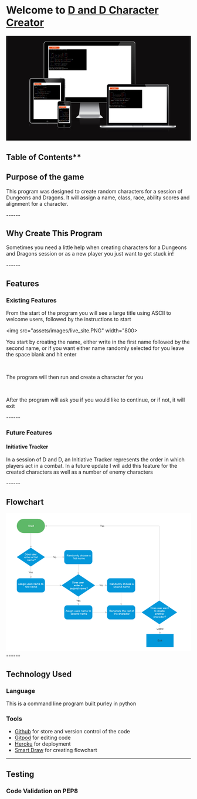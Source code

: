# Welcome to **[D and D Character Creator](https://d-and-d-character-creater-ff16537a5b14.herokuapp.com/)**

<img src="assets/images/am_i_resposive.PNG" width="800">

## Table of Contents**

## **Purpose of the game**
<p>This program was designed to create random characters for a session of Dungeons and Dragons. It will assign a name, class, race, ability scores and alignment for a character.</p>
------

## **Why Create This Program**
<p>Sometimes you need a little help when creating characters for a Dungeons and Dragons session or as a new player you just want to get stuck in! </p>
------

## **Features**
### **Existing Features**
<p>From the start of the program you will see a large title using ASCII to welcome users, followed by the instructions to start</p>

<img src="assets/images/live_site.PNG" width="800>

<p>You start by creating the name, either write in the first name followed by the second name, or if you want either name randomly selected for you leave the space blank and hit enter</p>
<br>
<p>The program will then run and create a character for you</p>
<br>
<p>After the program will ask you if you would like to continue, or if not, it will exit</p>
------

### **Future Features**
#### **Initiative Tracker**
<p>In a session of D and D, an Initiative Tracker represents the order in which players act in a combat. In a future update I will add this feature for the created characters as well as a number of enemy characters</p>
------

## **Flowchart**

<img src="assets/images/flowchart.PNG" width="800">
------

## **Technology Used**
### **Language**
<p>This is a command line program built purley in python</p>

### **Tools**
- [Github](https://github.com/) for store and version control of the code
- [Gitpod](https://gitpod.io/workspaces) for editing code
- [Heroku](https://heroku.com/) for deployment
- [Smart Draw](https://smartdraw.com/) for creating flowchart
------

## **Testing**
### **Code Validation on PEP8**






